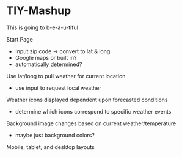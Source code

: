 # TIY-Mashup
This is going to b-e-a-u-tiful

Start Page
* Input zip code -> convert to lat & long
* Google maps or built in?
* automatically determined?

Use lat/long to pull weather for current location
* use input to request local weather

Weather icons displayed dependent upon forecasted conditions
* determine which icons correspond to specific weather events
 
Background image changes based on current weather/temperature
* maybe just background colors?

Mobile, tablet, and desktop layouts 
